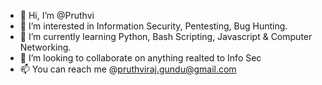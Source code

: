 - 👋 Hi, I’m @Pruthvi
- 👀 I’m interested in Information Security, Pentesting, Bug Hunting.
- 🌱 I’m currently learning Python, Bash Scripting, Javascript & Computer Networking.
- 💞️ I’m looking to collaborate on anything realted to Info Sec
- 📫 You can reach me @pruthviraj.gundu@gmail.com

<!---
PruthviRaj-G/PruthviRaj-G is a ✨ special ✨ repository because its `README.md` (this file) appears on your GitHub profile.
You can click the Preview link to take a look at your changes.
--->
